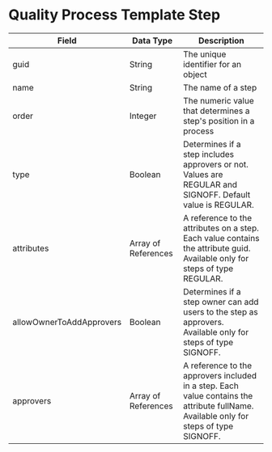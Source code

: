 # Quality Process Template Step

| Field | Data Type | Description |
|  --- |  --- |  --- | 
| guid | String | The unique identifier for an object |
| name | String | The name of a step |
| order | Integer | The numeric value that determines a step's position in a process |
| type | Boolean | Determines if a step includes approvers or not. Values are REGULAR and SIGNOFF. Default value is REGULAR. |
| attributes | Array of References | A reference to the attributes on a step. Each value contains the attribute guid. Available only for steps of type REGULAR. |
| allowOwnerToAddApprovers | Boolean | Determines if a step owner can add users to the step as approvers. Available only for steps of type SIGNOFF.  |
| approvers | Array of References | A reference to the approvers included in a step. Each value contains the attribute fullName. Available only for steps of type SIGNOFF. |

